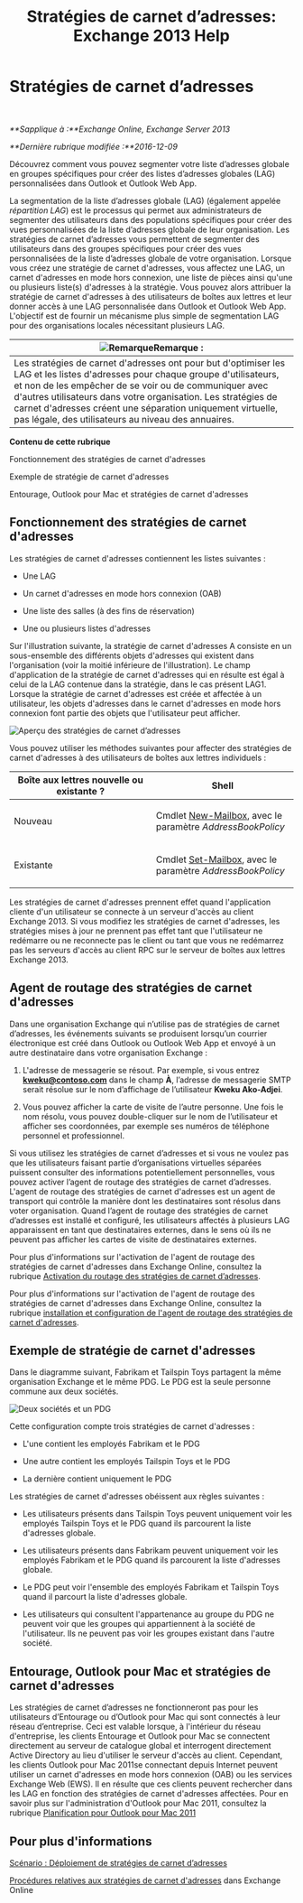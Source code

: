 ﻿---
title: 'Stratégies de carnet d’adresses: Exchange 2013 Help'
TOCTitle: Stratégies de carnet d’adresses
ms:assetid: d0a916a1-e3ed-49ae-b116-a559be0dcce6
ms:mtpsurl: https://technet.microsoft.com/fr-fr/library/Hh529948(v=EXCHG.150)
ms:contentKeyID: 50479283
ms.date: 04/24/2018
mtps_version: v=EXCHG.150
ms.translationtype: HT
---

# Stratégies de carnet d’adresses

 

_**Sapplique à :**Exchange Online, Exchange Server 2013_

_**Dernière rubrique modifiée :**2016-12-09_

Découvrez comment vous pouvez segmenter votre liste d’adresses globale en groupes spécifiques pour créer des listes d’adresses globales (LAG) personnalisées dans Outlook et Outlook Web App.

La segmentation de la liste d’adresses globale (LAG) (également appelée *répartition LAG*) est le processus qui permet aux administrateurs de segmenter des utilisateurs dans des populations spécifiques pour créer des vues personnalisées de la liste d’adresses globale de leur organisation. Les stratégies de carnet d’adresses vous permettent de segmenter des utilisateurs dans des groupes spécifiques pour créer des vues personnalisées de la liste d’adresses globale de votre organisation. Lorsque vous créez une stratégie de carnet d'adresses, vous affectez une LAG, un carnet d'adresses en mode hors connexion, une liste de pièces ainsi qu'une ou plusieurs liste(s) d'adresses à la stratégie. Vous pouvez alors attribuer la stratégie de carnet d'adresses à des utilisateurs de boîtes aux lettres et leur donner accès à une LAG personnalisée dans Outlook et Outlook Web App. L'objectif est de fournir un mécanisme plus simple de segmentation LAG pour des organisations locales nécessitant plusieurs LAG.

<table>
<thead>
<tr class="header">
<th><img src="images/JJ159664.note(EXCHG.150).gif" title="Remarque" alt="Remarque" />Remarque :</th>
</tr>
</thead>
<tbody>
<tr class="odd">
<td>Les stratégies de carnet d'adresses ont pour but d'optimiser les LAG et les listes d'adresses pour chaque groupe d'utilisateurs, et non de les empêcher de se voir ou de communiquer avec d'autres utilisateurs dans votre organisation. Les stratégies de carnet d'adresses créent une séparation uniquement virtuelle, pas légale, des utilisateurs au niveau des annuaires.</td>
</tr>
</tbody>
</table>


**Contenu de cette rubrique**

Fonctionnement des stratégies de carnet d'adresses

Exemple de stratégie de carnet d'adresses

Entourage, Outlook pour Mac et stratégies de carnet d'adresses

## Fonctionnement des stratégies de carnet d'adresses

Les stratégies de carnet d'adresses contiennent les listes suivantes :

  - Une LAG

  - Un carnet d'adresses en mode hors connexion (OAB)

  - Une liste des salles (à des fins de réservation)

  - Une ou plusieurs listes d'adresses

Sur l'illustration suivante, la stratégie de carnet d'adresses A consiste en un sous-ensemble des différents objets d'adresses qui existent dans l'organisation (voir la moitié inférieure de l'illustration). Le champ d'application de la stratégie de carnet d'adresses qui en résulte est égal à celui de la LAG contenue dans la stratégie, dans le cas présent LAG1. Lorsque la stratégie de carnet d'adresses est créée et affectée à un utilisateur, les objets d'adresses dans le carnet d'adresses en mode hors connexion font partie des objets que l'utilisateur peut afficher.

![Aperçu des stratégies de carnet d’adresses](images/Hh529948.68084064-7319-431b-be3b-0cce761258b1(EXCHG.150).gif "Aperçu des stratégies de carnet d’adresses")

Vous pouvez utiliser les méthodes suivantes pour affecter des stratégies de carnet d'adresses à des utilisateurs de boîtes aux lettres individuels :


<table>
<colgroup>
<col style="width: 50%" />
<col style="width: 50%" />
</colgroup>
<thead>
<tr class="header">
<th>Boîte aux lettres nouvelle ou existante ?</th>
<th>Shell</th>
</tr>
</thead>
<tbody>
<tr class="odd">
<td><p>Nouveau</p></td>
<td><p>Cmdlet <a href="https://technet.microsoft.com/fr-fr/library/aa997663(v=exchg.150)">New-Mailbox</a>, avec le paramètre <em>AddressBookPolicy</em></p></td>
</tr>
<tr class="even">
<td><p>Existante</p></td>
<td><p>Cmdlet <a href="https://technet.microsoft.com/fr-fr/library/bb123981(v=exchg.150)">Set-Mailbox</a>, avec le paramètre <em>AddressBookPolicy</em></p>
<p></p></td>
</tr>
</tbody>
</table>


Les stratégies de carnet d'adresses prennent effet quand l'application cliente d'un utilisateur se connecte à un serveur d'accès au client Exchange 2013. Si vous modifiez les stratégies de carnet d'adresses, les stratégies mises à jour ne prennent pas effet tant que l'utilisateur ne redémarre ou ne reconnecte pas le client ou tant que vous ne redémarrez pas les serveurs d'accès au client RPC sur le serveur de boîtes aux lettres Exchange 2013.

## Agent de routage des stratégies de carnet d'adresses

Dans une organisation Exchange qui n’utilise pas de stratégies de carnet d’adresses, les événements suivants se produisent lorsqu’un courrier électronique est créé dans Outlook ou Outlook Web App et envoyé à un autre destinataire dans votre organisation Exchange :

1.  L'adresse de messagerie se résout. Par exemple, si vous entrez **kweku@contoso.com** dans le champ **À**, l’adresse de messagerie SMTP serait résolue sur le nom d’affichage de l’utilisateur **Kweku Ako-Adjei**.

2.  Vous pouvez afficher la carte de visite de l’autre personne. Une fois le nom résolu, vous pouvez double-cliquer sur le nom de l’utilisateur et afficher ses coordonnées, par exemple ses numéros de téléphone personnel et professionnel.

Si vous utilisez les stratégies de carnet d’adresses et si vous ne voulez pas que les utilisateurs faisant partie d’organisations virtuelles séparées puissent consulter des informations potentiellement personnelles, vous pouvez activer l’agent de routage des stratégies de carnet d’adresses. L'agent de routage des stratégies de carnet d'adresses est un agent de transport qui contrôle la manière dont les destinataires sont résolus dans voter organisation. Quand l’agent de routage des stratégies de carnet d’adresses est installé et configuré, les utilisateurs affectés à plusieurs LAG apparaissent en tant que destinataires externes, dans le sens où ils ne peuvent pas afficher les cartes de visite de destinataires externes.

Pour plus d'informations sur l'activation de l'agent de routage des stratégies de carnet d'adresses dans Exchange Online, consultez la rubrique [Activation du routage des stratégies de carnet d’adresses](https://technet.microsoft.com/fr-fr/library/jj891095\(v=exchg.150\)).

Pour plus d'informations sur l'activation de l'agent de routage des stratégies de carnet d'adresses dans Exchange Online, consultez la rubrique [installation et configuration de l'agent de routage des stratégies de carnet d'adresses](install-and-configure-the-address-book-policy-routing-agent-exchange-2013-help.md).

## Exemple de stratégie de carnet d'adresses

Dans le diagramme suivant, Fabrikam et Tailspin Toys partagent la même organisation Exchange et le même PDG. Le PDG est la seule personne commune aux deux sociétés.

![Deux sociétés et un PDG](images/Hh529948.c87a5654-d456-4688-acb2-0be15ba1cda6(EXCHG.150).gif "Deux sociétés et un PDG")

Cette configuration compte trois stratégies de carnet d'adresses :

  - L'une contient les employés Fabrikam et le PDG

  - Une autre contient les employés Tailspin Toys et le PDG

  - La dernière contient uniquement le PDG

Les stratégies de carnet d'adresses obéissent aux règles suivantes :

  - Les utilisateurs présents dans Tailspin Toys peuvent uniquement voir les employés Tailspin Toys et le PDG quand ils parcourent la liste d'adresses globale.

  - Les utilisateurs présents dans Fabrikam peuvent uniquement voir les employés Fabrikam et le PDG quand ils parcourent la liste d'adresses globale.

  - Le PDG peut voir l'ensemble des employés Fabrikam et Tailspin Toys quand il parcourt la liste d'adresses globale.

  - Les utilisateurs qui consultent l'appartenance au groupe du PDG ne peuvent voir que les groupes qui appartiennent à la société de l'utilisateur. Ils ne peuvent pas voir les groupes existant dans l'autre société.

## Entourage, Outlook pour Mac et stratégies de carnet d'adresses

Les stratégies de carnet d’adresses ne fonctionneront pas pour les utilisateurs d’Entourage ou d’Outlook pour Mac qui sont connectés à leur réseau d’entreprise. Ceci est valable lorsque, à l'intérieur du réseau d'entreprise, les clients Entourage et Outlook pour Mac se connectent directement au serveur de catalogue global et interrogent directement Active Directory au lieu d'utiliser le serveur d'accès au client. Cependant, les clients Outlook pour Mac 2011se connectant depuis Internet peuvent utiliser un carnet d'adresses en mode hors connexion (OAB) ou les services Exchange Web (EWS). Il en résulte que ces clients peuvent rechercher dans les LAG en fonction des stratégies de carnet d'adresses affectées. Pour en savoir plus sur l'administration d'Outlook pour Mac 2011, consultez la rubrique [Planification pour Outlook pour Mac 2011](https://go.microsoft.com/fwlink/?linkid=231878)

## Pour plus d'informations

[Scénario : Déploiement de stratégies de carnet d’adresses](scenario-deploying-address-book-policies-exchange-2013-help.md)

[Procédures relatives aux stratégies de carnet d'adresses](https://technet.microsoft.com/fr-fr/library/jj891096\(v=exchg.150\)) dans Exchange Online

